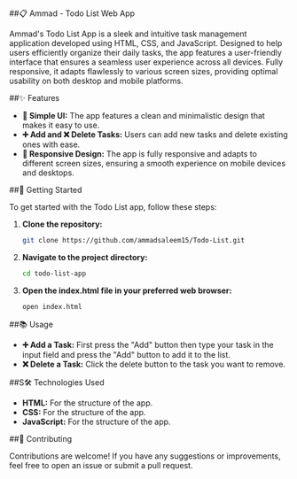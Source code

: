 ##📋 Ammad - Todo List Web App

Ammad's Todo List App is a sleek and intuitive task management application developed using HTML, CSS, and JavaScript. Designed to help users efficiently organize their daily tasks, the app features a user-friendly interface that ensures a seamless user experience across all devices. Fully responsive, it adapts flawlessly to various screen sizes, providing optimal usability on both desktop and mobile platforms.

##✨ Features

- **🧩 Simple UI:** The app features a clean and minimalistic design that makes it easy to use.
- **➕ Add and ❌ Delete Tasks:** Users can add new tasks and delete existing ones with ease.
- **📱 Responsive Design:** The app is fully responsive and adapts to different screen sizes, ensuring a smooth experience on mobile devices and desktops.

##🚀 Getting Started

To get started with the Todo List app, follow these steps:

1. **Clone the repository:**
   ```sh
   git clone https://github.com/ammadsaleem15/Todo-List.git

2. **Navigate to the project directory:**
   ```sh
   cd todo-list-app

3. **Open the index.html file in your preferred web browser:**
   ```sh
   open index.html

##📚 Usage

- **➕ Add a Task:** First press the "Add" button then type your task in the input field and press the "Add" button to add it to the list.
- **❌ Delete a Task:** Click the delete button to the task you want to remove.

##S🛠️ Technologies Used

- **HTML:** For the structure of the app.
- **CSS:** For the structure of the app.
- **JavaScript:** For the structure of the app.

##🤝 Contributing

Contributions are welcome! If you have any suggestions or improvements, feel free to open an issue or submit a pull request.
